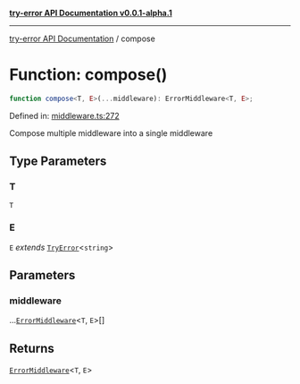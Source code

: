 [**try-error API Documentation v0.0.1-alpha.1**](../index.md)

***

[try-error API Documentation](../index.md) / compose

# Function: compose()

```ts
function compose<T, E>(...middleware): ErrorMiddleware<T, E>;
```

Defined in: [middleware.ts:272](https://github.com/oconnorjohnson/try-error/blob/e3ae0308069a4fba073f4543d527ad76373db795/src/middleware.ts#L272)

Compose multiple middleware into a single middleware

## Type Parameters

### T

`T`

### E

`E` *extends* [`TryError`](../interfaces/TryError.md)\<`string`\>

## Parameters

### middleware

...[`ErrorMiddleware`](../type-aliases/ErrorMiddleware.md)\<`T`, `E`\>[]

## Returns

[`ErrorMiddleware`](../type-aliases/ErrorMiddleware.md)\<`T`, `E`\>

